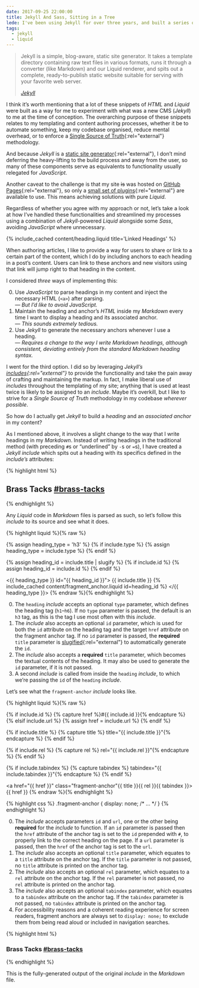 ```yaml
---
date: 2017-09-25 22:00:00
title: Jekyll And Sass, Sitting in a Tree
lede: I've been using Jekyll for over three years, and built a series of useful reusable components to streamline my templating and authoring processes.
tags:
  - jekyll
  - liquid
---
```


<blockquote>
    <p>Jekyll is a simple, blog-aware, static site generator. It takes a template directory containing raw text files in various formats, runs it through a converter (like Markdown) and our Liquid renderer, and spits out a complete, ready-to-publish static website suitable for serving with your favorite web server.</p>
    <cite class="h-cite"><a href="https://jekyllrb.com" rel="external">Jekyll</a></cite>
</blockquote>

I think it’s worth mentioning that a lot of these snippets of *HTML* and *Liquid* were built as a way for me to experiment with what was a new CMS (*Jekyll*) to me at the time of conception. The overarching purpose of these snippets relates to my templating and content authoring processes, whether it be to automate something, keep my codebase organised, reduce mental overhead, or to enforce a [Single Source of Truth](https://en.wikipedia.org/wiki/Single_source_of_truth){:rel="external"} methodology.

And because *Jekyll* is a [static site generator](https://davidwalsh.name/introduction-static-site-generators){:rel="external"}, I don’t mind deferring the heavy-lifting to the build process and away from the user, so many of these components serve as equivalents to functionality usually relegated for *JavaScript*.

Another caveat to the challenge is that my site <s>is</s> was hosted on [GitHub Pages](https://pages.github.com){:rel="external"}, so only a [small set of plugins](https://help.github.com/articles/adding-jekyll-plugins-to-a-github-pages-site/){:rel="external"} are available to use. This means achieving solutions with pure *Liquid*.

Regardless of whether you agree with my approach or not, let’s take a look at how I’ve handled these functionalities and streamlined my processes using a combination of *Jekyll*-powered *Liquid* alongside some *Sass*, avoiding *JavaScript* where unnecessary.


{% include_cached content/heading.liquid title='Linked Headings' %}

When authoring articles, I like to provide a way for users to share or link to a certain part of the content, which I do by including anchors to each heading in a post’s content. Users can link to these anchors and new visitors using that link will jump right to that heading in the content.

I considered *three* ways of implementing this:

0. Use *JavaScript* to parse headings in my content and inject the necessary HTML (`<a>`) after parsing.<br><em>— But I’d like to avoid JavaScript.</em>
0. Maintain the heading and anchor’s *HTML* inside my *Markdown* every time I want to display a heading and its associated anchor.<br>— <em>This sounds extremely tedious.</em>
0. Use *Jekyll* to generate the necessary anchors whenever I use a heading.<br>— <em>Requires a change to the way I write *Markdown* headings, although consistent, deviating entirely from the standard *Markdown* heading syntax.</em>

I went for the third option. I did so by leveraging *Jekyll’s* *[includes](https://jekyllrb.com/docs/templates/#includes "Jekyll Templating Includes"){:rel="external"}* to provide the functionality and take the pain away of crafting and maintaining the markup. In fact, I make liberal use of *includes* throughout the templating of my site; anything that is used at least twice is likely to be assigned to an *include*. Maybe it’s overkill, but I like to strive for a *Single Source of Truth* methodology in my codebase *wherever possible*.

So how do I actually get *Jekyll* to build a *heading* and an *associated anchor* in my content?

As I mentioned above, it involves a slight change to the way that I write headings in my *Markdown*. Instead of writing headings in the traditional method (with preceding `#`s or <q>underlined</q> by `-`s or `=`s), I have created a *Jekyll* *include* which spits out a heading with its specifics defined in the *include’s* attributes:

{% highlight html %}
<h2 id="brass-tacks" class="gamma">
    Brass Tacks
    <a href="#brass-tacks" class="fragment-anchor">#brass-tacks</a>
</h2>
{% endhighlight %}

Any *Liquid* code in *Markdown* files is parsed as such, so let’s follow this *include* to its source and see what it does.

{% highlight liquid %}{% raw %}
<!-- 1 -->
{% assign heading_type = 'h3' %}
{% if include.type %}
    {% assign heading_type = include.type %}
{% endif %}

<!-- 2 & 3 -->
{% assign heading_id = include.title | slugify %}
{% if include.id %}
    {% assign heading_id = include.id %}
{% endif %}

<{{ heading_type }} id="{{ heading_id }}">
    {{ include.title }}
    <!-- 4 -->
    {% include_cached content/fragment_anchor.liquid id=heading_id %}
</{{ heading_type }}>
{% endraw %}{% endhighlight %}

0. The `heading` *include* accepts an optional `type` parameter, which defines the heading tag (`h1`–`h6`). If no `type` parameter is passed, the default is an `h3` tag, as this is the tag I use most often with this *include*.
0. The *include* also accepts an optional `id` parameter, which is used for both the `id` attribute on the heading tag and the target `href` attribute on the fragment anchor tag. If no `id` parameter is passed, the **required** `title` parameter is [slugified](https://jekyllrb.com/docs/templates/){:rel="external"} to automatically generate the `id`.
0. The *include* also accepts a **required** `title` parameter, which becomes the textual contents of the heading. It may also be used to generate the `id` parameter, if it is not passed.
0. A second *include* is called from inside the `heading` *include*, to which we’re passing the `id` of the `heading` *include*.

Let’s see what the `fragment-anchor` *include* looks like.

{% highlight liquid %}{% raw %}
<!-- 1 -->
{% if include.id %}
    {% capture href %}#{{ include.id }}{% endcapture %}
{% elsif include.url %}
    {% assign href = include.url %}
{% endif %}

<!-- 2 -->
{% if include.title %}
    {% capture title %} title="{{ include.title }}"{% endcapture %}
{% endif %}

<!-- 3 -->
{% if include.rel %}
    {% capture rel %} rel="{{ include.rel }}"{% endcapture %}
{% endif %}

<!-- 4 -->
{% if include.tabindex %}
    {% capture tabindex %} tabindex="{{ include.tabindex }}"{% endcapture %}
{% endif %}

<!-- 5 -->
<a href="{{ href }}" class="fragment-anchor"{{ title }}{{ rel }}{{ tabindex }}>{{ href }}</a>
{% endraw %}{% endhighlight %}

{% highlight css %}
.fragment-anchor {
    display: none;
    /* ... */
}
{% endhighlight %}

0. The *include* accepts parameters `id` and `url`, one or the other being **required** for the *include* to function. If an `id` parameter is passed then the `href` attribute of the anchor tag is set to the `id` prepended with `#`, to properly link to the correct heading on the page. If a `url` parameter is passed, then the `href` of the anchor tag is set to the `url`.
0. The *include* also accepts an optional `title` parameter, which equates to a `title` attribute on the anchor tag. If the `title` parameter is not passed, no `title` attribute is printed on the anchor tag.
0. The *include* also accepts an optional `rel` parameter, which equates to a `rel` attribute on the anchor tag. If the `rel` parameter is not passed, no `rel` attribute is printed on the anchor tag.
0. The *include* also accepts an optional `tabindex` parameter, which equates to a `tabindex` attribute on the anchor tag. If the `tabindex` parameter is not passed, no `tabindex` attribute is printed on the anchor tag.
0. For accessibility reasons and a coherent reading experience for screen readers, fragment anchors are always set to `display: none;` to exclude them from being read aloud or included in navigation searches.

{% highlight html %}
<h3 id="brass-tacks">
    Brass Tacks
    <a href="#brass-tacks" class="fragment-anchor">#brass-tacks</a>
</h3>
{% endhighlight %}

This is the fully-generated output of the original *include* in the *Markdown* file.
